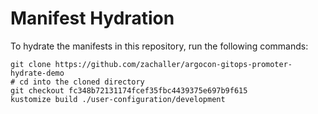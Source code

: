 # Manifest Hydration

To hydrate the manifests in this repository, run the following commands:

```shell
git clone https://github.com/zachaller/argocon-gitops-promoter-hydrate-demo
# cd into the cloned directory
git checkout fc348b72131174fcef35fbc4439375e697b9f615
kustomize build ./user-configuration/development
```
